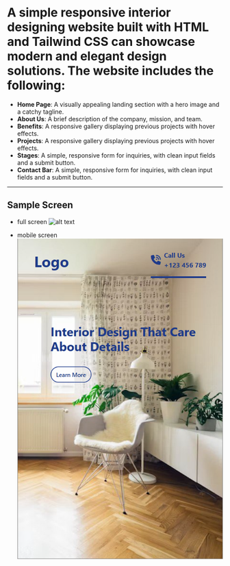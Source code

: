 # **A simple responsive interior designing website** built with **HTML** and **Tailwind CSS** can showcase modern and elegant design solutions. The website includes the following:

- **Home Page**: A visually appealing landing section with a hero image and a catchy tagline.
- **About Us**: A brief description of the company, mission, and team.
- **Benefits**: A responsive gallery displaying previous projects with hover effects.
- **Projects**: A responsive gallery displaying previous projects with hover effects.
- **Stages**: A simple, responsive form for inquiries, with clean input fields and a submit button.
- **Contact Bar**: A simple, responsive form for inquiries, with clean input fields and a submit button.

---

## Sample Screen

- full screen
  ![alt text](lg.png)

- mobile screen
  ![alt text](sm.png)
